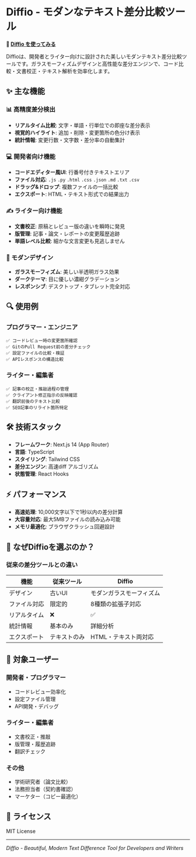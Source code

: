 # Diffio - モダンなテキスト差分比較ツール

**🚀 [Diffio を使ってみる](https://diffio.sbs)**

Diffioは、開発者とライター向けに設計された美しいモダンテキスト差分比較ツールです。ガラスモーフィズムデザインと高性能な差分エンジンで、コード比較・文書校正・テキスト解析を効率化します。

## ✨ 主な機能

### 📊 高精度差分検出
- **リアルタイム比較**: 文字・単語・行単位での即座な差分表示
- **視覚的ハイライト**: 追加・削除・変更箇所の色分け表示
- **統計情報**: 変更行数・文字数・差分率の自動集計

### 💻 開発者向け機能
- **コードエディター風UI**: 行番号付きテキストエリア
- **ファイル対応**: `.js` `.py` `.html` `.css` `.json` `.md` `.txt` `.csv`
- **ドラッグ&ドロップ**: 複数ファイルの一括比較
- **エクスポート**: HTML・テキスト形式での結果出力

### ✍️ ライター向け機能
- **文書校正**: 原稿とレビュー版の違いを瞬時に発見
- **版管理**: 記事・論文・レポートの変更履歴追跡
- **単語レベル比較**: 細かな文言変更も見逃しません

### 🎨 モダンデザイン
- **ガラスモーフィズム**: 美しい半透明ガラス効果
- **ダークテーマ**: 目に優しい濃紺グラデーション
- **レスポンシブ**: デスクトップ・タブレット完全対応

## 🔍 使用例

### プログラマー・エンジニア
```
✅ コードレビュー時の変更箇所確認
✅ GitのPull Request前の差分チェック
✅ 設定ファイルの比較・検証
✅ APIレスポンスの構造比較
```

### ライター・編集者
```
✅ 記事の校正・推敲過程の管理
✅ クライアント修正指示の反映確認
✅ 翻訳前後のテキスト比較
✅ SEO記事のリライト箇所特定
```

## 🛠 技術スタック

- **フレームワーク**: Next.js 14 (App Router)
- **言語**: TypeScript
- **スタイリング**: Tailwind CSS
- **差分エンジン**: 高速diff アルゴリズム
- **状態管理**: React Hooks

## ⚡ パフォーマンス

- **高速処理**: 10,000文字以下で1秒以内の差分計算
- **大容量対応**: 最大5MBファイルの読み込み可能
- **メモリ最適化**: ブラウザクラッシュ回避設計

## 🌟 なぜDiffioを選ぶのか？

### 従来の差分ツールとの違い
| 機能 | 従来ツール | Diffio |
|------|------------|--------|
| デザイン | 古いUI | モダンガラスモーフィズム |
| ファイル対応 | 限定的 | 8種類の拡張子対応 |
| リアルタイム | ❌ | ✅ |
| 統計情報 | 基本のみ | 詳細分析 |
| エクスポート | テキストのみ | HTML・テキスト両対応 |

## 🎯 対象ユーザー

### 開発者・プログラマー
- コードレビュー効率化
- 設定ファイル管理
- API開発・デバッグ

### ライター・編集者
- 文書校正・推敲
- 版管理・履歴追跡
- 翻訳チェック

### その他
- 学術研究者（論文比較）
- 法務担当者（契約書確認）
- マーケター（コピー最適化）

## 📄 ライセンス

MIT License

---
*Diffio - Beautiful, Modern Text Difference Tool for Developers and Writers*
